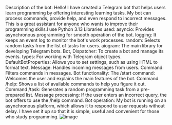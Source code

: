 Description of the bot: Hello! I have created a Telegram bot that helps users learn programming by offering interesting learning tasks. 
My bot can process commands, provide help, and even respond to incorrect messages. 
This is a great assistant for anyone who wants to improve their programming skills.I use Python 3.13
Libraries used:
asyncio: Provides asynchronous programming for smooth operation of the bot.
logging: It keeps an event log to monitor the bot's work processes.
random: Selects random tasks from the list of tasks for users.
aiogram: The main library for developing Telegram bots.
Bot, Dispatcher: To create a bot and manage its events.
types: For working with Telegram object types.
DefaultBotProperties: Allows you to set settings, such as using HTML to format text.
Message: Handles incoming messages from users.
Command: Filters commands in messages.
Bot functionality:
The /start command: Welcomes the user and explains the main features of the bot.
Command /help: Shows a list of available commands to help you figure it out.
Command /task: Generates a random programming task from a pre-prepared list.
Message processing: If the user enters an incorrect query, the bot offers to use the /help command.
Bot operation: My bot is running on an asynchronous platform, which allows it to respond to user requests without delay.
I have set it up so that it is simple, useful and convenient for those who study programming.
![image](https://github.com/user-attachments/assets/4aee1303-a5d8-4123-8bac-8bfa0f0c8e05)


